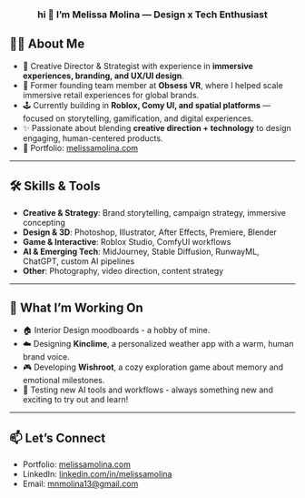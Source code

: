 <div align="center">
 
  <h3>hi 💃 I’m Melissa Molina — Design x Tech Enthusiast</h3>
</div>


## 👩‍💻 About Me  
- 🎨 Creative Director & Strategist with experience in **immersive experiences, branding, and UX/UI design**.  
- 🚀 Former founding team member at **Obsess VR**, where I helped scale immersive retail experiences for global brands.  
- 🕹 Currently building in **Roblox, Comy UI, and spatial platforms** — focused on storytelling, gamification, and digital experiences.  
- ✨ Passionate about blending **creative direction + technology** to design engaging, human-centered products.  
- 📂 Portfolio: [melissamolina.com](https://melissamolina.com)  

---

## 🛠 Skills & Tools  
- **Creative & Strategy**: Brand storytelling, campaign strategy, immersive concepting  
- **Design & 3D**: Photoshop, Illustrator, After Effects, Premiere, Blender  
- **Game & Interactive**: Roblox Studio, ComfyUI workflows  
- **AI & Emerging Tech**: MidJourney, Stable Diffusion, RunwayML, ChatGPT, custom AI pipelines  
- **Other**: Photography, video direction, content strategy  

---

## 🌱 What I’m Working On  
- 🏠 Interior Design moodboards - a hobby of mine.  
- ☁️ Designing **Kinclime**, a personalized weather app with a warm, human brand voice.  
- 🎮 Developing **Wishroot**, a cozy exploration game about memory and emotional milestones.
- 🎨 Testing new AI tools and workflows - always something new and exciting to try out and learn!

---

## 📫 Let’s Connect  
- Portfolio: [melissamolina.com](https://melissamolina.com)  
- LinkedIn: [linkedin.com/in/melissamolina](https://linkedin.com/in/melissamolina)  
- Email: [mnmolina13@gmail.com](mailto:mnmolina13@gmail.com)  
